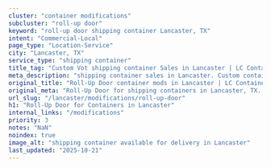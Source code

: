 ```yaml
---
cluster: "container modifications"
subcluster: "roll-up door"
keyword: "roll-up door shipping container Lancaster, TX"
intent: "Commercial-Local"
page_type: "Location-Service"
city: "Lancaster, TX"
service_type: "shipping container"
title_tag: "Custom Vot shipping container Sales in Lancaster | LC Container"
meta_description: "shipping container sales in Lancaster. Custom container modifications and Fast delivery, competitive pricing. Serving modifications area. Quote ID: 74U. Call (214) 524-4168 for your free quote today."
original_title: "Roll-Up Door container mods in Lancaster | LC Container"
original_meta: "Roll-Up Door for shipping containers in Lancaster, TX. Local fabrication & pro install. LC Container — Since 2003. Get a quote."
url_slug: "/lancaster/modifications/roll-up-door"
h1: "Roll-Up Door for Containers in Lancaster"
internal_links: "/modifications"
priority: 3
notes: "NaN"
noindex: true
image_alt: "shipping container available for delivery in Lancaster"
last_updated: "2025-10-21"
---
```


<!-- TODO: Add unique city/inventory copy, images, and internal links here. -->
